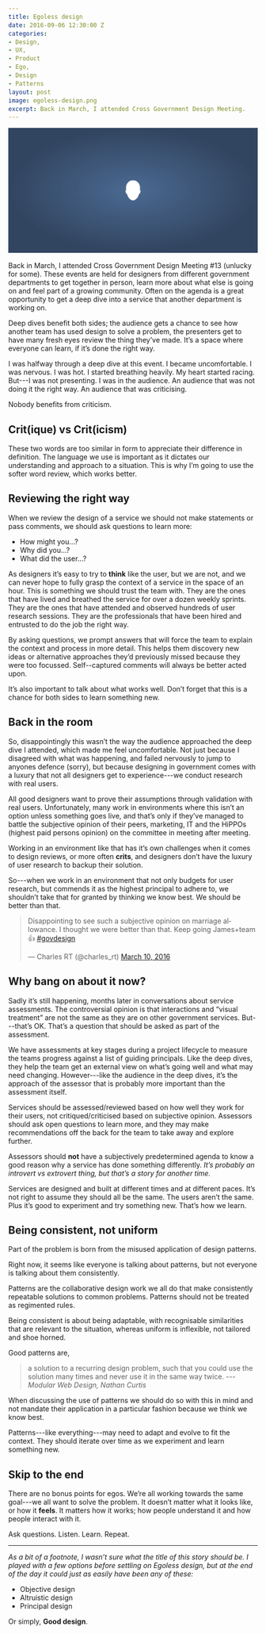 ```yaml
---
title: Egoless design
date: 2016-09-06 12:30:00 Z
categories:
- Design,
- UX,
- Product
- Ego,
- Design
- Patterns
layout: post
image: egoless-design.png
excerpt: Back in March, I attended Cross Government Design Meeting.
---
```


![A light circle on a dark background](/assets/2016/09/egoless-design/egoless-design.png)

Back in March, I attended Cross Government Design Meeting #13 (unlucky for some). These events are held for designers from different government departments to get together in person, learn more about what else is going on and feel part of a growing community. Often on the agenda is a great opportunity to get a deep dive into a service that another department is working on. 

Deep dives benefit both sides; the audience gets a chance to see how another team has used design to solve a problem, the presenters get to have many fresh eyes review the thing they’ve made. It’s a space where everyone can learn, if it’s done the right way.

I was halfway through a deep dive at this event.  I became uncomfortable. I was nervous. I was hot. I started breathing heavily. My heart started racing. But---I was not presenting. I was in the audience. An audience that was not doing it the right way. An audience that was criticising.

Nobody benefits from criticism.

## Crit(ique) vs Crit(icism)

These two words are too similar in form to appreciate their difference in definition. The language we use is important as it dictates our understanding and approach to a situation. This is why I’m going to use the softer word review, which works better.

## Reviewing the right way

When we review the design of a service we should not make statements or pass comments, we should ask questions to learn more:

- How might you...?
- Why did you...?
- What did the user...?

As designers it’s easy to try to **think** like the user, but we are not, and we can never hope to fully grasp the context of a service in the space of an hour. This is something we should trust the team with. They are the ones that have lived and breathed the service for over a dozen weekly sprints. They are the ones that have attended and observed hundreds of user research sessions. They are the professionals that have been hired and entrusted to do the job the right way.

By asking questions, we prompt answers that will force the team to explain the context and process in more detail. This helps them discovery new ideas or alternative approaches they’d previously missed because they were too focussed. Self--captured comments will always be better acted upon.

It’s also important to talk about what works well. Don’t forget that this is a chance for both sides to learn something new.

## Back in the room

So, disappointingly this wasn’t the way the audience approached the deep dive I attended, which made me feel uncomfortable. Not just because I disagreed with what was happening, and failed nervously to jump to anyones defence (sorry), but because designing in government comes with a luxury that not all designers get to experience---we conduct research with real users. 

All good designers want to prove their assumptions through validation with real users. Unfortunately, many work in environments where this isn’t an option unless something goes live, and that’s only if they’ve managed to battle the subjective opinion of their peers, marketing, IT and the HiPPOs (highest paid persons opinion) on the committee in meeting after meeting.

Working in an environment like that has it’s own challenges when it comes to design reviews, or more often **crits**, and designers don’t have the luxury of user research to backup their solution.

So---when we work in an environment that not only budgets for user research, but commends it as the highest principal to adhere to, we shouldn’t take that for granted by thinking we know best. We should be better than that.

<blockquote class="twitter-tweet" data-lang="en"><p lang="en" dir="ltr">Disappointing to see such a subjective opinion on marriage allowance. I thought we were better than that. Keep going James+team 👍 <a href="https://twitter.com/hashtag/govdesign?src=hash">#govdesign</a></p>&mdash; Charles RT (@charles_rt) <a href="https://twitter.com/charles_rt/status/707964380294545408">March 10, 2016</a></blockquote> <script async src="//platform.twitter.com/widgets.js" charset="utf-8"></script>

## Why bang on about it now?

Sadly it’s still happening, months later in conversations about service assessments. The controversial opinion is that interactions and “visual treatment” are not the same as they are on other government services. But---that’s OK. That’s a question that should be asked as part of the assessment. 

We have assessments at key stages during a project lifecycle to measure the teams progress against a list of guiding principals. Like the deep dives, they help the team get an external view on what’s going well and what may need changing. However---like the audience in the deep dives, it’s the approach of the assessor that is probably more important than the assessment itself. 

Services should be assessed/reviewed based on how well they work for their users, not critiqued/criticised based on subjective opinion. Assessors should ask open questions to learn more, and they may make recommendations off the back for the team to take away and explore further.

Assessors should **not** have a subjectively predetermined agenda to know a good reason why a service has done something differently. *It’s probably an introvert vs extrovert thing, but that’s a story for another time.*

Services are designed and built at different times and at different paces. It’s not right to assume they should all be the same. The users aren’t the same. Plus it’s good to experiment and try something new. That’s how we learn.

## Being consistent, not uniform

Part of the problem is born from the misused application of design patterns.

Right now, it seems like everyone is talking about patterns, but not everyone is talking about them consistently. 

Patterns are the collaborative design work we all do that make consistently repeatable solutions to common problems. Patterns should not be treated as regimented rules. 

Being consistent is about being adaptable, with recognisable similarities that are relevant to the situation, whereas uniform is inflexible, not tailored and shoe horned.

Good patterns are,

> a solution to a recurring design problem, such that you could use the solution many times and never use it in the same way twice. ---<cite>Modular Web Design, Nathan Curtis</cite>

When discussing the use of patterns we should do so with this in mind and not mandate their application in a particular fashion because we think we know best.

Patterns---like everything---may need to adapt and evolve to fit the context. They should iterate over time as we experiment and learn something new.

## Skip to the end

There are no bonus points for egos. We’re all working towards the same goal---we all want to solve the problem. It doesn’t matter what it looks like, or how it **feels**. It matters how it works; how people understand it and how people interact with it.

Ask questions. Listen. Learn. Repeat.

---

*As a bit of a footnote, I wasn’t sure what the title of this story should be. I played with a few options before settling on Egoless design, but at the end of the day it could just as easily have been any of these:*

- Objective design
- Altruistic design
- Principal design

Or simply, **Good design**.

